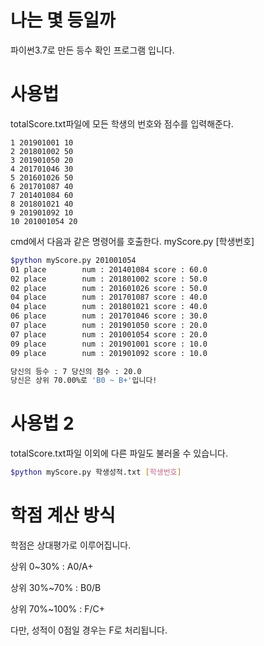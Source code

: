 # 나는 몇 등일까
파이썬3.7로 만든 등수 확인 프로그램 입니다.
# 사용법
totalScore.txt파일에 모든 학생의 번호와 점수를 입력해준다.
```
1 201901001 10
2 201801002 50
3 201901050 20
4 201701046 30
5 201601026 50
6 201701087 40
7 201401084 60
8 201801021 40
9 201901092 10
10 201001054 20
```
cmd에서 다음과 같은 명령어를 호출한다.
myScore.py [학생번호]
```bash
$python myScore.py 201001054
01 place        num : 201401084 score : 60.0
02 place        num : 201801002 score : 50.0
02 place        num : 201601026 score : 50.0
04 place        num : 201701087 score : 40.0
04 place        num : 201801021 score : 40.0
06 place        num : 201701046 score : 30.0
07 place        num : 201901050 score : 20.0
07 place        num : 201001054 score : 20.0
09 place        num : 201901001 score : 10.0
09 place        num : 201901092 score : 10.0

당신의 등수 : 7 당신의 점수 : 20.0
당신은 상위 70.00%로 'B0 ~ B+'입니다!
```
# 사용법 2
totalScore.txt파일 이외에 다른 파일도 불러올 수 있습니다.
```bash
$python myScore.py 학생성적.txt [학생번호]
```
# 학점 계산 방식
학점은 상대평가로 이루어집니다.

상위 0~30% : A0/A+

상위 30%~70% : B0/B

상위 70%~100% : F/C+

다만, 성적이 0점일 경우는 F로 처리됩니다.
